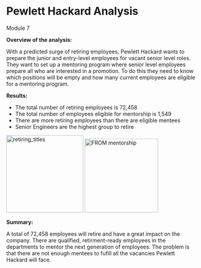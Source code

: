 # Pewlett Hackard Analysis

Module 7

**Overview of the analysis:**

With a predicted surge of retiring employees, Pewlett Hackard wants to prepare the junior and entry-level employees for vacant senior level roles. They want to set up a mentoring program where senior level employees prepare all who are interested in a promotion.  To do this they need to know which positions will be empty and how many current employees are eligible for a mentoring program. 

**Results:**

* The total number of retiring employees is 72,458 
* The total number of employees eligible for mentorship is 1,549
* There are more retiring employees than there are eligible mentees
* Senior Engineers are the highest group to retire

<img width="203" alt="retiring_titles" src="https://user-images.githubusercontent.com/108151049/185282048-2bd8d5a3-8c91-4a29-974c-c4bb68ac9d1c.png">
<img width="194" alt="FROM mentorship" src="https://user-images.githubusercontent.com/108151049/185282076-1fe7b7cf-4f54-4f2f-833f-a9c581e161e1.png">


**Summary:** 

A total of 72,458 employees will retire and have a great impact on the company. There are qualified, retirment-ready employees in the departments to mentor the next generation of employees. The problem is that there are not enough mentees to fufill all the vacancies Pewlett Hackard will face. 

